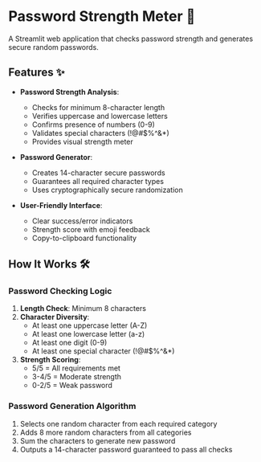 # Password Strength Meter 🔐

A Streamlit web application that checks password strength and generates secure random passwords.

## Features ✨

- **Password Strength Analysis**:
  - Checks for minimum 8-character length
  - Verifies uppercase and lowercase letters
  - Confirms presence of numbers (0-9)
  - Validates special characters (!@#$%^&*)
  - Provides visual strength meter

- **Password Generator**:
  - Creates 14-character secure passwords
  - Guarantees all required character types
  - Uses cryptographically secure randomization

- **User-Friendly Interface**:
  - Clear success/error indicators
  - Strength score with emoji feedback
  - Copy-to-clipboard functionality

## How It Works 🛠️

### Password Checking Logic
1. **Length Check**: Minimum 8 characters
2. **Character Diversity**:
   - At least one uppercase letter (A-Z)
   - At least one lowercase letter (a-z)
   - At least one digit (0-9)
   - At least one special character (!@#$%^&*)
3. **Strength Scoring**:
   - 5/5 = All requirements met
   - 3-4/5 = Moderate strength
   - 0-2/5 = Weak password

### Password Generation Algorithm
1. Selects one random character from each required category
2. Adds 8 more random characters from all categories
3. Sum the characters to generate new password
4. Outputs a 14-character password guaranteed to pass all checks
